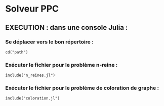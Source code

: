 # Solveur PPC

## EXECUTION : dans une console Julia : 
### Se déplacer vers le bon répertoire : 
    cd("path")
### Exécuter le fichier pour le problème n-reine :  
    include("n_reines.jl") 
### Exécuter le fichier pour le problème de coloration de graphe : 
    include("coloration.jl")

 
